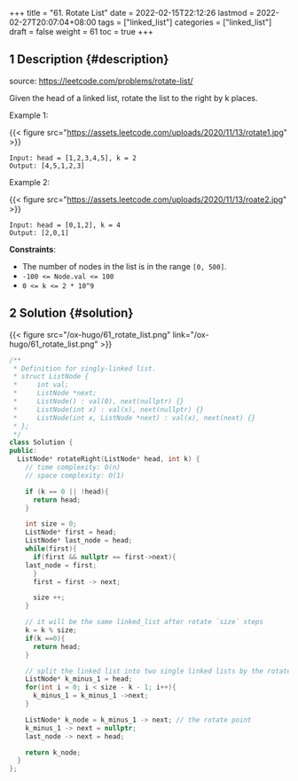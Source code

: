 +++
title = "61. Rotate List"
date = 2022-02-15T22:12:26
lastmod = 2022-02-27T20:07:04+08:00
tags = ["linked_list"]
categories = ["linked_list"]
draft = false
weight = 61
toc = true
+++

## <span class="section-num">1</span> Description {#description}

source: <https://leetcode.com/problems/rotate-list/>

Given the head of a linked list, rotate the list to the right by k places.

Example 1:

{{< figure src="https://assets.leetcode.com/uploads/2020/11/13/rotate1.jpg" >}}

```text
Input: head = [1,2,3,4,5], k = 2
Output: [4,5,1,2,3]
```

Example 2:

{{< figure src="https://assets.leetcode.com/uploads/2020/11/13/roate2.jpg" >}}

```text
Input: head = [0,1,2], k = 4
Output: [2,0,1]
```

**Constraints**:

-   The number of nodes in the list is in the range `[0, 500]`.
-   `-100 <= Node.val <= 100`
-   `0 <= k <= 2 * 10^9`


## <span class="section-num">2</span> Solution {#solution}

{{< figure src="/ox-hugo/61_rotate_list.png" link="/ox-hugo/61_rotate_list.png" >}}

```c++
/**
 * Definition for singly-linked list.
 * struct ListNode {
 *     int val;
 *     ListNode *next;
 *     ListNode() : val(0), next(nullptr) {}
 *     ListNode(int x) : val(x), next(nullptr) {}
 *     ListNode(int x, ListNode *next) : val(x), next(next) {}
 * };
 */
class Solution {
public:
  ListNode* rotateRight(ListNode* head, int k) {
    // time complexity: O(n)
    // space complexity: O(1)

    if (k == 0 || !head){
      return head;
    }

    int size = 0;
    ListNode* first = head;
    ListNode* last_node = head;
    while(first){
      if(first && nullptr == first->next){
	last_node = first;
      }
      first = first -> next;

      size ++;
    }

    // it will be the same linked_list after rotate `size` steps
    k = k % size;
    if(k ==0){
      return head;
    }

    // split the linked list into two single linked lists by the rotate point;
    ListNode* k_minus_1 = head;
    for(int i = 0; i < size - k - 1; i++){
      k_minus_1 = k_minus_1 ->next;
    }

    ListNode* k_node = k_minus_1 -> next; // the rotate point
    k_minus_1 -> next = nullptr;
    last_node -> next = head;

    return k_node;
  }
};
```
